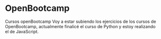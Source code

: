 # OpenBootcamp

Cursos openBootcamp
Voy a estar subiendo los ejercicios de los cursos de OpenBootcamp, actualmente finalicé el curso de Python y estoy realizando el de JavaScript.
